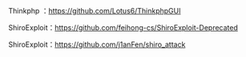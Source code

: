 Thinkphp ：https://github.com/Lotus6/ThinkphpGUI 

ShiroExploit：https://github.com/feihong-cs/ShiroExploit-Deprecated

ShiroExploit：https://github.com/j1anFen/shiro_attack
